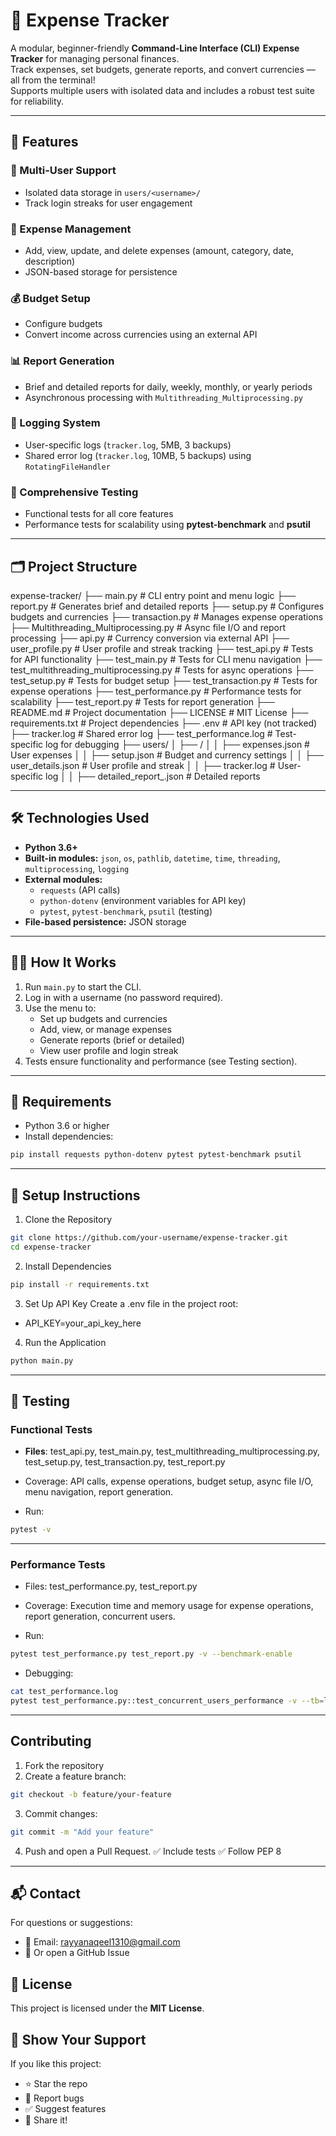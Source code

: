 # 🧾 Expense Tracker

A modular, beginner-friendly **Command-Line Interface (CLI) Expense Tracker** for managing personal finances.  
Track expenses, set budgets, generate reports, and convert currencies — all from the terminal!  
Supports multiple users with isolated data and includes a robust test suite for reliability.

---

## 🚀 Features

### 👤 Multi-User Support
- Isolated data storage in `users/<username>/`
- Track login streaks for user engagement

### 💸 Expense Management
- Add, view, update, and delete expenses (amount, category, date, description)
- JSON-based storage for persistence

### 💰 Budget Setup
- Configure budgets  
- Convert income across currencies using an external API

### 📊 Report Generation
- Brief and detailed reports for daily, weekly, monthly, or yearly periods
- Asynchronous processing with `Multithreading_Multiprocessing.py`

### 📜 Logging System
- User-specific logs (`tracker.log`, 5MB, 3 backups)
- Shared error log (`tracker.log`, 10MB, 5 backups) using `RotatingFileHandler`

### 🧪 Comprehensive Testing
- Functional tests for all core features
- Performance tests for scalability using **pytest-benchmark** and **psutil**

---

## 🗂️ Project Structure

expense-tracker/
├── main.py # CLI entry point and menu logic
├── report.py # Generates brief and detailed reports
├── setup.py # Configures budgets and currencies
├── transaction.py # Manages expense operations
├── Multithreading_Multiprocessing.py # Async file I/O and report processing
├── api.py # Currency conversion via external API
├── user_profile.py # User profile and streak tracking
├── test_api.py # Tests for API functionality
├── test_main.py # Tests for CLI menu navigation
├── test_multithreading_multiprocessing.py # Tests for async operations
├── test_setup.py # Tests for budget setup
├── test_transaction.py # Tests for expense operations
├── test_performance.py # Performance tests for scalability
├── test_report.py # Tests for report generation
├── README.md # Project documentation
├── LICENSE # MIT License
├── requirements.txt # Project dependencies
├── .env # API key (not tracked)
├── tracker.log # Shared error log
├── test_performance.log # Test-specific log for debugging
├── users/
│ ├── <username>/
│ │ ├── expenses.json # User expenses
│ │ ├── setup.json # Budget and currency settings
│ │ ├── user_details.json # User profile and streak
│ │ ├── tracker.log # User-specific log
│ │ ├── detailed_report_<period>.json # Detailed reports

---

## 🛠️ Technologies Used

- **Python 3.6+**
- **Built-in modules:** `json`, `os`, `pathlib`, `datetime`, `time`, `threading`, `multiprocessing`, `logging`
- **External modules:**
  - `requests` (API calls)
  - `python-dotenv` (environment variables for API key)
  - `pytest`, `pytest-benchmark`, `psutil` (testing)
- **File-based persistence:** JSON storage

---

## 🧑‍🏫 How It Works

1. Run `main.py` to start the CLI.
2. Log in with a username (no password required).
3. Use the menu to:
   - Set up budgets and currencies  
   - Add, view, or manage expenses  
   - Generate reports (brief or detailed)  
   - View user profile and login streak  
4. Tests ensure functionality and performance (see Testing section).

---

## 📌 Requirements

- Python 3.6 or higher
- Install dependencies:

```bash
pip install requests python-dotenv pytest pytest-benchmark psutil
```

---

## 🧰 Setup Instructions

1. Clone the Repository
```bash
git clone https://github.com/your-username/expense-tracker.git
cd expense-tracker
```
2. Install Dependencies
```bash
pip install -r requirements.txt
```
3. Set Up API Key
Create a .env file in the project root:
- API_KEY=your_api_key_here
4. Run the Application
```bash
python main.py
```

---

## 🧪 Testing
### Functional Tests

- **Files**:
test_api.py, test_main.py, test_multithreading_multiprocessing.py,
test_setup.py, test_transaction.py, test_report.py

- Coverage: API calls, expense operations, budget setup, async file I/O, menu navigation, report generation.

- Run:
```bash
pytest -v
```

---

### Performance Tests

- Files: test_performance.py, test_report.py

- Coverage: Execution time and memory usage for expense operations, report generation, concurrent users.

- Run:
```bash
pytest test_performance.py test_report.py -v --benchmark-enable
```
- Debugging:
```bash
cat test_performance.log
pytest test_performance.py::test_concurrent_users_performance -v --tb=long
```

---

## Contributing

1. Fork the repository
2. Create a feature branch:
```bash
git checkout -b feature/your-feature
```
3. Commit changes:
```bash
git commit -m "Add your feature"
```
4. Push and open a Pull Request.
✅ Include tests
✅ Follow PEP 8

---

## 📬 Contact

For questions or suggestions:
- 📧 Email: rayyanaqeel1310@gmail.com
- 💬 Or open a GitHub Issue

## 📄 License

This project is licensed under the **MIT License**.

## 🌟 Show Your Support

If you like this project:
- ⭐ Star the repo
- 🐛 Report bugs
- ✅ Suggest features
- 🔗 Share it!
